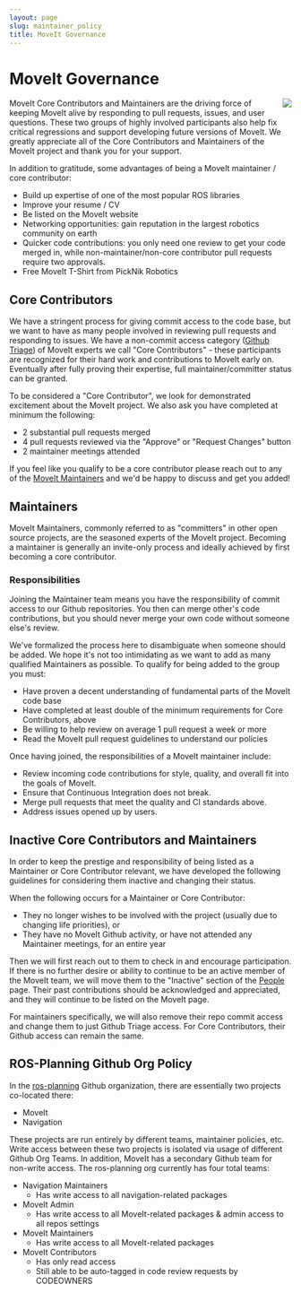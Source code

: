 ```yaml
---
layout: page
slug: maintainer_policy
title: MoveIt Governance
---
```


# MoveIt Governance

<img src="/assets/images/people_page/lego_constrution.jpg" style="float: right;"/>

MoveIt Core Contributors and Maintainers are the driving force of keeping MoveIt alive by responding to pull requests, issues, and user questions.
These two groups of highly involved participants also help fix critical regressions and support developing future versions of MoveIt.
We greatly appreciate all of the Core Contributors and Maintainers of the MoveIt project and thank you for your support.

In addition to gratitude, some advantages of being a MoveIt maintainer / core contributor:

 - Build up expertise of one of the most popular ROS libraries
 - Improve your resume / CV
 - Be listed on the MoveIt website
 - Networking opportunities: gain reputation in the largest robotics community on earth
 - Quicker code contributions: you only need one review to get your code merged in, while non-maintainer/non-core contributor pull requests require two approvals.
 - Free MoveIt T-Shirt from PickNik Robotics

## Core Contributors

We have a stringent process for giving commit access to the code base, but we want to have as many people involved in reviewing pull requests and responding to issues.
We have a non-commit access category ([Github Triage](https://github.blog/changelog/2019-05-23-triage-and-maintain-roles-beta/)) of MoveIt experts we call "Core Contributors" - these participants are recognized for their hard work and contributions to MoveIt early on.
Eventually after fully proving their expertise, full maintainer/committer status can be granted.

To be considered a "Core Contributor", we look for demonstrated excitement about the MoveIt project.
We also ask you have completed at minimum the following:

 - 2 substantial pull requests merged
 - 4 pull requests reviewed via the "Approve" or "Request Changes" button
 - 2 maintainer meetings attended

If you feel like you qualify to be a core contributor please reach out to any of the [MoveIt Maintainers](https://moveit.ros.org/about/) and we'd be happy to discuss and get you added!

## Maintainers

MoveIt Maintainers, commonly referred to as "committers" in other open source projects, are the seasoned experts of the MoveIt project.
Becoming a maintainer is generally an invite-only process and ideally achieved by first becoming a core contributor.

### Responsibilities

Joining the Maintainer team means you have the responsibility of commit access to our Github repositories.
You then can merge other's code contributions, but you should never merge your own code without someone else's review.

We've formalized the process here to disambiguate when someone should be added.
We hope it's not too intimidating as we want to add as many qualified Maintainers as possible.
To qualify for being added to the group you must:

 - Have proven a decent understanding of fundamental parts of the MoveIt code base
 - Have completed at least double of the minimum requirements for Core Contributors, above
 - Be willing to help review on average 1 pull request a week or more
 - Read the MoveIt pull request guidelines to understand our policies

Once having joined, the responsibilities of a MoveIt maintainer include:

 - Review incoming code contributions for style, quality, and overall fit into the goals of MoveIt.
 - Ensure that Continuous Integration does not break.
 - Merge pull requests that meet the quality and CI standards above.
 - Address issues opened up by users.

## Inactive Core Contributors and Maintainers

In order to keep the prestige and responsibility of being listed as a Maintainer or Core Contributor relevant, we have developed the following guidelines for considering them inactive and changing their status.

When the following occurs for a Maintainer or Core Contributor:

 - They no longer wishes to be involved with the project (usually due to changing life priorities), or
 - They have no MoveIt Github activity, or have not attended any Maintainer meetings, for an entire year

Then we will first reach out to them to check in and encourage participation.
If there is no further desire or ability to continue to be an active member of the MoveIt team, we will move them to the "Inactive" section of the [People](/about/) page.
Their past contributions should be acknowledged and appreciated, and they will continue to be listed on the MoveIt page.

For maintainers specifically, we will also remove their repo commit access and change them to just Github Triage access.
For Core Contributors, their Github access can remain the same.

## ROS-Planning Github Org Policy

In the [ros-planning](https://github.com/ros-planning/) Github organization, there are essentially two projects co-located there:

 - MoveIt
 - Navigation

These projects are run entirely by different teams, maintainer policies, etc.
Write access between these two projects is isolated via usage of different Github Org Teams.
In addition, MoveIt has a secondary Github team for non-write access. The ros-planning org currently has four total teams:

 - Navigation Maintainers
   - Has write access to all navigation-related packages
 - MoveIt Admin
   - Has write access to all MoveIt-related packages & admin access to all repos settings
 - MoveIt Maintainers
   - Has write access to all MoveIt-related packages
 - MoveIt Contributors
   - Has only read access
   - Still able to be auto-tagged in code review requests by CODEOWNERS
